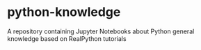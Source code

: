 # python-knowledge

A repository containing Jupyter Notebooks about Python general knowledge based on RealPython tutorials
